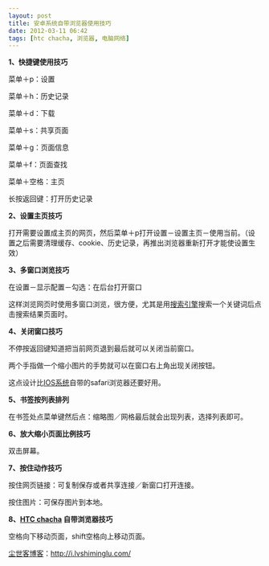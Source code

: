 ```yaml
---
layout: post
title: 安卓系统自带浏览器使用技巧
date: 2012-03-11 06:42
tags: [htc chacha, 浏览器, 电脑网络]
---
```

<strong>1、快捷键使用技巧</strong>

菜单＋p：设置

菜单＋h：历史记录

菜单＋d：下载

菜单＋s：共享页面

菜单＋g：页面信息

菜单＋f：页面查找

菜单＋空格：主页

长按返回键：打开历史记录

<strong>2、设置主页技巧</strong>

打开需要设置成主页的网页，然后菜单＋p打开设置－设置主页－使用当前。（设置之后需要清理缓存、cookie、历史记录，再推出浏览器重新打开才能使设置生效）

<strong>3、多窗口浏览技巧</strong>

在设置－显示配置－勾选：在后台打开窗口

这样浏览网页时使用多窗口浏览，很方便，尤其是用<a href="http://i.lvshiminglu.com/tag/%e6%90%9c%e7%b4%a2%e5%bc%95%e6%93%8e" target="_blank">搜索引擎</a>搜索一个关键词后点击搜索结果页面时。

<strong>4、关闭窗口技巧</strong>

不停按返回键知道把当前网页退到最后就可以关闭当前窗口。

两个手指做一个缩小图片的手势就可以在窗口右上角出现关闭按钮。

这点设计比<a href="http://i.lvshiminglu.com/blog/822.html" target="_blank">IOS系统</a>自带的safari浏览器还要好用。

<strong>5、书签按列表排列</strong>

在书签处点菜单键然后点：缩略图／网格最后就会出现列表，选择列表即可。

<strong>6、放大缩小页面比例技巧</strong>

双击屏幕。

<strong>7、按住动作技巧</strong>

按住网页链接：可复制保存或者共享连接／新窗口打开连接。

按住图片：可保存图片到本地。

<strong>8、<a href="http://i.lvshiminglu.com/blog/849.html" target="_blank">HTC chacha</a> 自带浏览器技巧</strong>

空格向下移动页面，shift空格向上移动页面。



<a href="http://i.lvshiminglu.com/">尘世客博客</a>：<a href="http://i.lvshiminglu.com/">http://i.lvshiminglu.com/</a>


